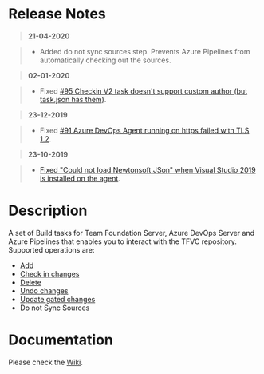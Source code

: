 # Release Notes
> **21-04-2020**

> - Added do not sync sources step. Prevents Azure Pipelines from automatically checking out the sources.

> **02-01-2020**

> - Fixed [#95 Checkin V2 task doesn't support custom author (but task.json has them)](https://github.com/jessehouwing/azure-pipelines-tfvc-tasks/issues/95). 

> **23-12-2019**

> - Fixed [#91 Azure DevOps Agent running on https failed with TLS 1.2](https://github.com/jessehouwing/azure-pipelines-tfvc-tasks/issues/91).

> **23-10-2019**

> - [Fixed "Could not load Newtonsoft.JSon" when Visual Studio 2019 is installed on the agent](https://github.com/microsoft/azure-pipelines-task-lib/issues/580).

# Description
A set of Build tasks for Team Foundation Server, Azure DevOps Server and Azure Pipelines that enables you to interact with the TFVC repository. Supported operations are:

* [Add](https://github.com/jessehouwing/azure-pipelines-tfvc-tasks/wiki/Add)
* [Check in changes](https://github.com/jessehouwing/azure-pipelines-tfvc-tasks/wiki/Check-in) 
* [Delete](https://github.com/jessehouwing/azure-pipelines-tfvc-tasks/wiki/Delete)
* [Undo changes](https://github.com/jessehouwing/azure-pipelines-tfvc-tasks/wiki/Undo) 
* [Update gated changes](https://github.com/jessehouwing/azure-pipelines-tfvc-tasks/wiki/Shelve) 
* Do not Sync Sources

# Documentation

Please check the [Wiki](https://github.com/jessehouwing/azure-pipelines-tfvc-tasks/wiki).

